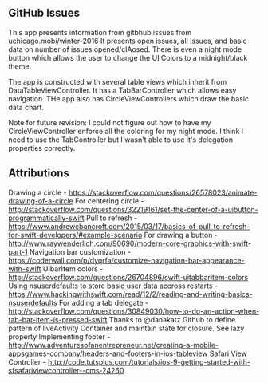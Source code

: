 ## GitHub Issues

This app presents information from gitbhub issues from uchicago.mobi/winter-2016
It presents open issues, all issues, and basic data on number of issues opened/clAosed. There is even a night mode button which allows the user to change the UI Colors to a midnight/black theme.

The app is constructed with several table views which inherit from DataTableViewController. It has a TabBarController which allows easy navigation. THe app also has CircleViewControllers which draw the basic data chart. 

Note for future revision: I could not figure out how to have my CircleViewController enforce all the coloring for my night mode. I think I need to use the TabController but I wasn't able to use it's delegation properties correctly. 

## Attributions

Drawing a circle -  https://stackoverflow.com/questions/26578023/animate-drawing-of-a-circle
For centering circle -  http://stackoverflow.com/questions/32219161/set-the-center-of-a-uibutton-programmatically-swift
Pull to refresh - https://www.andrewcbancroft.com/2015/03/17/basics-of-pull-to-refresh-for-swift-developers/#example-scenario
For drawing a button - http://www.raywenderlich.com/90690/modern-core-graphics-with-swift-part-1
Navigation bar customization - https://coderwall.com/p/dyqrfa/customize-navigation-bar-appearance-with-swift
UIbarItem colors - http://stackoverflow.com/questions/26704896/swift-uitabbaritem-colors
Using nsuserdefaults to store basic user data accross restarts - https://www.hackingwithswift.com/read/12/2/reading-and-writing-basics-nsuserdefaults
For adding a tab delegate - http://stackoverflow.com/questions/30849030/how-to-do-an-action-when-tab-bar-item-is-pressed-swift
Thanks to @danakatz Github to define pattern of liveActivity Container and maintain state for closure. See lazy property
Implementing footer - http://www.adventuresofanentrepreneur.net/creating-a-mobile-appsgames-company/headers-and-footers-in-ios-tableview
Safari View Controller - http://code.tutsplus.com/tutorials/ios-9-getting-started-with-sfsafariviewcontroller--cms-24260
 
